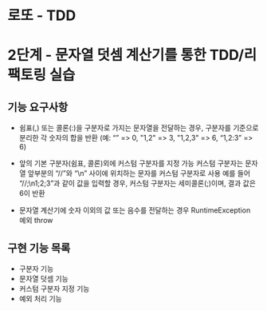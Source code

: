 # 로또 - TDD

# 2단계 - 문자열 덧셈 계산기를 통한 TDD/리팩토링 실습

## 기능 요구사항
- 쉼표(,) 또는 콜론(:)을 구분자로 가지는 문자열을 전달하는 경우, 구분자를 기준으로 분리한 각 숫자의 합을 반환 
  (예: “” => 0, "1,2" => 3, "1,2,3" => 6, “1,2:3” => 6)
  
- 앞의 기본 구분자(쉼표, 콜론)외에 커스텀 구분자를 지정 가능 
  커스텀 구분자는 문자열 앞부분의 “//”와 “\n” 사이에 위치하는 문자를 커스텀 구분자로 사용 
  예를 들어 “//;\n1;2;3”과 같이 값을 입력할 경우, 커스텀 구분자는 세미콜론(;)이며, 결과 값은 6이 반환
  
- 문자열 계산기에 숫자 이외의 값 또는 음수를 전달하는 경우 RuntimeException 예외 throw

## 구현 기능 목록
- 구분자 기능
- 문자열 덧셈 기능
- 커스텀 구분자 지정 기능
- 예외 처리 기능
